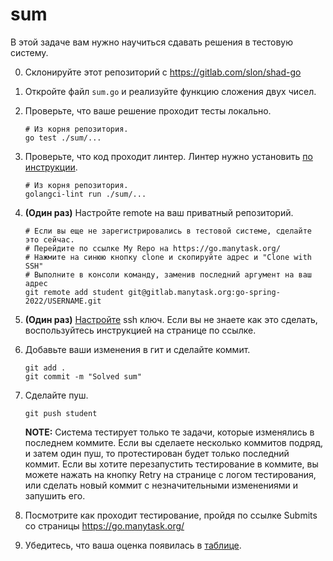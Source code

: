 # sum

В этой задаче вам нужно научиться сдавать решения в тестовую систему.

0. Склонируйте этот репозиторий с https://gitlab.com/slon/shad-go

1. Откройте файл `sum.go` и реализуйте функцию сложения двух чисел.

2. Проверьте, что ваше решение проходит тесты локально.

   ```shell
   # Из корня репозитория.
   go test ./sum/...
   ```
   
3. Проверьте, что код проходит линтер. Линтер нужно установить [по инструкции](https://github.com/golangci/golangci-lint#binary).

   ```shell
   # Из корня репозитория.
   golangci-lint run ./sum/...
   ```

4. **(Один раз)** Настройте remote на ваш приватный репозиторий.

   ```shell
   # Если вы еще не зарегистрировались в тестовой системе, сделайте это сейчас.
   # Перейдите по ссылке My Repo на https://go.manytask.org/
   # Нажмите на синюю кнопку clone и скопируйте адрес и "Clone with SSH"
   # Выполните в консоли команду, заменив последний аргумент на ваш адрес
   git remote add student git@gitlab.manytask.org:go-spring-2022/USERNAME.git
   ```

5. **(Один раз)** [Настройте](https://gitlab.manytask.org/-/profile/keys) ssh ключ. Если вы не знаете как это сделать,
   воспользуйтесь инструкцией на странице по ссылке.
   
6. Добавьте ваши изменения в гит и сделайте коммит.

   ```shell
   git add .
   git commit -m "Solved sum"
   ```
   
7. Сделайте пуш.

   ```shell
   git push student
   ```
   
   **NOTE:** Система тестирует только те задачи, которые изменялись в последнем коммите. Если вы
   сделаете несколько коммитов подряд, и затем один пуш, то протестирован будет только последний коммит.
   Если вы хотите перезапустить тестирование в коммите, вы можете нажать на кнопку Retry на странице
   с логом тестирования, или сделать новый коммит с незначительными изменениями и запушить его.
   
8. Посмотрите как проходит тестирование, пройдя по ссылке Submits со страницы https://go.manytask.org/

9. Убедитесь, что ваша оценка появилась в [таблице](https://docs.google.com/spreadsheets/d/1B2hgFcPHdMm2ZW7wWB-hi3hsKemefBZvvrU32_-3L7M).
